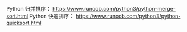 Python 归并排序： https://www.runoob.com/python3/python-merge-sort.html
Python 快速排序： https://www.runoob.com/python3/python-quicksort.html
